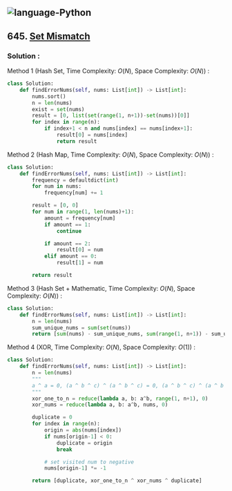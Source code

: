![language-Python](https://img.shields.io/badge/%20-Python-ffd43b?style=for-the-badge&logo=PYTHON)
---

## 645. [Set Mismatch](https://leetcode.com/problems/set-mismatch)

### Solution :

Method 1 (Hash Set, Time Complexity: $O(N)$, Space Complexity: $O(N)$) :
```python
class Solution:
    def findErrorNums(self, nums: List[int]) -> List[int]:
        nums.sort()
        n = len(nums)
        exist = set(nums)
        result = [0, list(set(range(1, n+1))-set(nums))[0]]
        for index in range(n):
            if index+1 < n and nums[index] == nums[index+1]:
                result[0] = nums[index]
                return result
```

Method 2 (Hash Map, Time Complexity: $O(N)$, Space Complexity: $O(N)$) :
```python
class Solution:
    def findErrorNums(self, nums: List[int]) -> List[int]:
        frequency = defaultdict(int)
        for num in nums:
            frequency[num] += 1

        result = [0, 0]
        for num in range(1, len(nums)+1):
            amount = frequency[num]
            if amount == 1:
                continue

            if amount == 2:
                result[0] = num
            elif amount == 0:
                result[1] = num

        return result
```

Method 3 (Hash Set + Mathematic, Time Complexity: $O(N)$, Space Complexity: $O(N)$) :
```python
class Solution:
    def findErrorNums(self, nums: List[int]) -> List[int]:
        n = len(nums)
        sum_unique_nums = sum(set(nums))
        return [sum(nums) - sum_unique_nums, sum(range(1, n+1)) - sum_unique_nums]
```

Method 4 (XOR, Time Complexity: $O(N)$, Space Complexity: $O(1)$) :
```python
class Solution:
    def findErrorNums(self, nums: List[int]) -> List[int]:
        n = len(nums)
        """
        a ^ a = 0, (a ^ b ^ c) ^ (a ^ b ^ c) = 0, (a ^ b ^ c) ^ (a ^ b ^ b) = b ^ c = duplicate ^ mismatch
        """
        xor_one_to_n = reduce(lambda a, b: a^b, range(1, n+1), 0)
        xor_nums = reduce(lambda a, b: a^b, nums, 0)

        duplicate = 0
        for index in range(n):
            origin = abs(nums[index])
            if nums[origin-1] < 0:
                duplicate = origin
                break

            # set visited num to negative
            nums[origin-1] *= -1

        return [duplicate, xor_one_to_n ^ xor_nums ^ duplicate]
```

